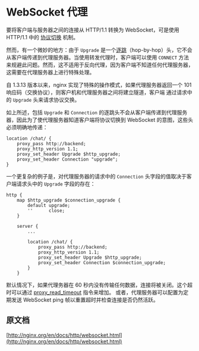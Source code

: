 # WebSocket 代理

要将客户端与服务器之间的连接从 HTTP/1.1 转换为 WebSocket，可是使用 HTTP/1.1 中的 [协议切换](https://tools.ietf.org/html/rfc2616#section-14.42) 机制。

然而，有一个微妙的地方：由于 `Upgrade` 是一个[逐跳](https://tools.ietf.org/html/rfc2616#section-13.5.1)（hop-by-hop）头，它不会从客户端传递到代理服务器。当使用转发代理时，客户端可以使用 `CONNECT` 方法来规避此问题。然而，这不适用于反向代理，因为客户端不知道任何代理服务器，这需要在代理服务器上进行特殊处理。

自 1.3.13 版本以来，nginx 实现了特殊的操作模式，如果代理服务器返回一个 101响应码（交换协议），则客户机和代理服务器之间将建立隧道，客户端  通过请求中的 `Upgrade` 头来请求协议交换。

如上所述，包括 `Upgrade` 和 `Connection` 的逐跳头不会从客户端传递到代理服务器，因此为了使代理服务器知道客户端将协议切换到 WebSocket 的意图，这些头必须明确地传递：

```nginx
location /chat/ {
    proxy_pass http://backend;
    proxy_http_version 1.1;
    proxy_set_header Upgrade $http_upgrade;
    proxy_set_header Connection "upgrade";
}
```

一个更复杂的例子是，对代理服务器的请求中的 `Connection` 头字段的值取决于客户端请求头中的 `Upgrade` 字段的存在：

```nginx
http {
    map $http_upgrade $connection_upgrade {
        default upgrade;
        ''      close;
    }

    server {
        ...

        location /chat/ {
            proxy_pass http://backend;
            proxy_http_version 1.1;
            proxy_set_header Upgrade $http_upgrade;
            proxy_set_header Connection $connection_upgrade;
        }
    }
```

默认情况下，如果代理务器在 60 秒内没有传输任何数据，连接将被关闭。这个超时可以通过 [proxy_read_timeout](http://nginx.org/en/docs/http/ngx_http_proxy_module.html#proxy_read_timeout) 指令来增加。 或者，代理服务器可以配置为定期发送 WebSocket ping 帧以重置超时并检查连接是否仍然活跃。

## 原文档

[http://nginx.org/en/docs/http/websocket.html](http://nginx.org/en/docs/http/websocket.html)
